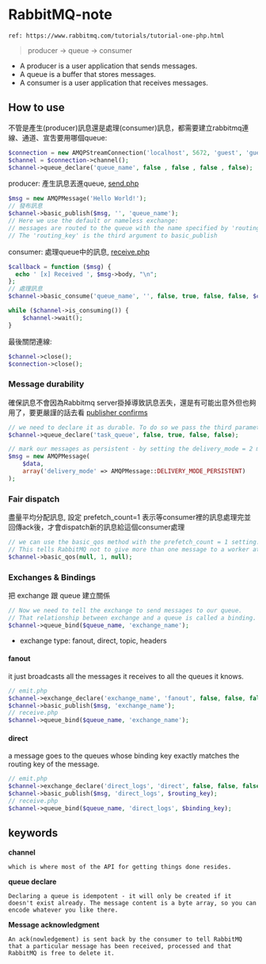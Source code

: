 # RabbitMQ-note
`ref: https://www.rabbitmq.com/tutorials/tutorial-one-php.html`

> producer ->  queue  -> consumer

- A producer is a user application that sends messages.
- A queue is a buffer that stores messages.
- A consumer is a user application that receives messages.

## How to use
不管是產生(producer)訊息還是處理(consumer)訊息，都需要建立rabbitmq連線、通道、宣吿要用哪個queue:
```php
$connection = new AMQPStreamConnection('localhost', 5672, 'guest', 'guest');
$channel = $connection->channel();
$channel->queue_declare('queue_name', false , false , false , false);
```

producer: 產生訊息丟進queue, [send.php](https://github.com/rabbitmq/rabbitmq-tutorials/blob/master/php/send.php)
```php
$msg = new AMQPMessage('Hello World!');
// 發布訊息
$channel->basic_publish($msg, '', 'queue_name'); 
// Here we use the default or nameless exchange: 
// messages are routed to the queue with the name specified by 'routing_key', if it exists. 
// The 'routing_key' is the third argument to basic_publish
```

consumer: 處理queue中的訊息, [receive.php](https://github.com/rabbitmq/rabbitmq-tutorials/blob/master/php/receive.php)
```php
$callback = function ($msg) {
  echo ' [x] Received ', $msg->body, "\n";
};
// 處理訊息
$channel->basic_consume('queue_name', '', false, true, false, false, $callback);

while ($channel->is_consuming()) {
    $channel->wait();
}
```

最後關閉連線:
```php
$channel->close();
$connection->close();
```

### Message durability
確保訊息不會因為Rabbitmq server掛掉導致訊息丟失，還是有可能出意外但也夠用了，要更嚴謹的話去看 [publisher confirms](https://www.rabbitmq.com/confirms.html)
```php
// we need to declare it as durable. To do so we pass the third parameter to queue_declare as true:
$channel->queue_declare('task_queue', false, true, false, false);

// mark our messages as persistent - by setting the delivery_mode = 2 message property which AMQPMessage takes as part of the property array.
$msg = new AMQPMessage(
    $data,
    array('delivery_mode' => AMQPMessage::DELIVERY_MODE_PERSISTENT)
);
```

### Fair dispatch
盡量平均分配訊息, 設定 prefetch_count=1 表示等consumer裡的訊息處理完並回傳ack後，才會dispatch新的訊息給這個consumer處理
```php
// we can use the basic_qos method with the prefetch_count = 1 setting. 
// This tells RabbitMQ not to give more than one message to a worker at a time.
$channel->basic_qos(null, 1, null);
```


### Exchanges & Bindings
把 exchange 跟 queue 建立關係
```php
// Now we need to tell the exchange to send messages to our queue. 
// That relationship between exchange and a queue is called a binding.
$channel->queue_bind($queue_name, 'exchange_name');
```

* exchange type: fanout, direct, topic, headers
#### fanout
it just broadcasts all the messages it receives to all the queues it knows.
```php
// emit.php
$channel->exchange_declare('exchange_name', 'fanout', false, false, false);
$channel->basic_publish($msg, 'exchange_name');
// receive.php
$channel->queue_bind($queue_name, 'exchange_name');
```
#### direct
a message goes to the queues whose binding key exactly matches the routing key of the message.
```php
// emit.php
$channel->exchange_declare('direct_logs', 'direct', false, false, false);
$channel->basic_publish($msg, 'direct_logs', $routing_key);
// receive.php
$channel->queue_bind($queue_name, 'direct_logs', $binding_key);
```



## keywords

**channel**

``` which is where most of the API for getting things done resides. ```

**queue declare**

```Declaring a queue is idempotent - it will only be created if it doesn't exist already. The message content is a byte array, so you can encode whatever you like there.```


**Message acknowledgment**

```An ack(nowledgement) is sent back by the consumer to tell RabbitMQ that a particular message has been received, processed and that RabbitMQ is free to delete it.```

 



